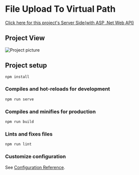 # File Upload To Virtual Path
[Click here for this project's Server Side(with ASP .Net Web API)](https://github.com/afatih/File-Upload-to-Virtual-Path-UI "Server Side")

## Project View

![Project picture](https://github.com/afatih/FileUploadVirtualPath_UIWithVue/blob/master/ss/vue1.png)

## Project setup
```
npm install
```

### Compiles and hot-reloads for development
```
npm run serve
```

### Compiles and minifies for production
```
npm run build
```

### Lints and fixes files
```
npm run lint
```

### Customize configuration
See [Configuration Reference](https://cli.vuejs.org/config/).
